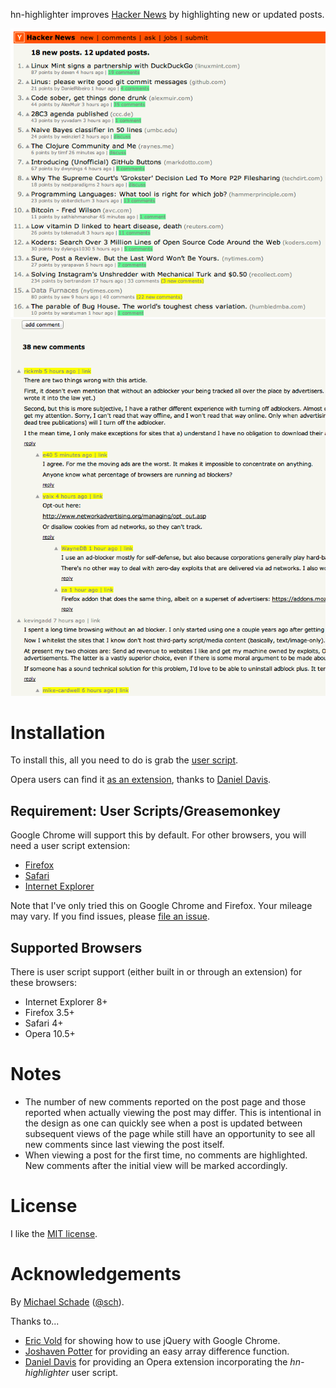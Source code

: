 hn-highlighter improves  [Hacker News](http://news.ycombinator.com/) by highlighting new
or updated posts.

![New and updated posts](https://github.com/michaelschade/hn-highlighter/raw/master/examples/posts.png)
![New comments](https://github.com/michaelschade/hn-highlighter/raw/master/examples/comments.png)

Installation
============

To install this, all you need to do is grab the
[user script](https://raw.github.com/michaelschade/hn-highlighter/master/src/hn-highlighter.user.js).

Opera users can find it
[as an extension](https://addons.opera.com/en/addons/extensions/details/hn-highlighter/),
thanks to [Daniel Davis](http://twitter.com/ourmaninjapan).

Requirement: User Scripts/Greasemonkey
--------------------------------------

Google Chrome will support this by default. For other browsers, you will need
a user script extension:

* [Firefox](https://addons.mozilla.org/en-US/firefox/addon/greasemonkey/)
* [Safari](http://www.simplehelp.net/2007/11/14/how-to-run-greasemonkey-scripts-in-safari/)
* [Internet Explorer](http://www.bhelpuri.net/Trixie/)

Note that I've only tried this on Google Chrome and Firefox. Your mileage may
vary. If you find issues, please [file an issue](https://github.com/michaelschade/hn-highlighter/issues/new).

Supported Browsers
------------------

There is user script support (either built in or
through an extension) for these browsers:

* Internet Explorer 8+
* Firefox 3.5+
* Safari 4+
* Opera 10.5+

Notes
=====

* The number of new comments reported on the post page and those reported when
  actually viewing the post may differ. This is intentional in the design as
  one can quickly see when a post is updated between subsequent views of the
  page while still have an opportunity to see all new comments since last
  viewing the post itself.
* When viewing a post for the first time, no comments are highlighted. New
  comments after the initial view will be marked accordingly.

License
=======

I like the [MIT license](https://github.com/michaelschade/hn-highlighter/blob/master/LICENSE).

Acknowledgements
================

By [Michael Schade](http://mschade.me/) ([@sch](https://twitter.com/sch)).

Thanks to...

* [Eric Vold](http://erikvold.com/blog/index.cfm/2010/6/14/using-jquery-with-a-user-script)
  for showing how to use jQuery with Google Chrome.
* [Joshaven Potter](http://stackoverflow.com/q/4026828) for providing an easy
  array difference function.
* [Daniel Davis](http://twitter.com/ourmaninjapan) for providing an Opera
  extension incorporating the *hn-highlighter* user script.

